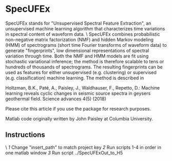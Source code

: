 # SpecUFEx 

SpecUFEx stands for "Unsupervised Spectral Feature Extraction", an unsupervised machine learning algorithm that characterizes time variations in spectral content of waveform data. 
\\
SpecUFEx combines probabilistic non-negative matrix factorization (NMF) and hidden Markov modeling (HMM) of spectrograms (short time Fourier transforms of waveform data) to generate "fingerprints", low dimensional representations of spectral variation through time. Both the NMF and HMM models are fit using stochastic variational inference; the method is therefore scalable to tens or hundreds of thousands of spectrograms. The resulting fingerprints can be used as features for either unsupervised (e.g. clustering) or supervised (e.g. classification) machine learning. The method is described in

Holtzman, B.K., Paté, A., Paisley, J., Waldhauser, F., Repetto, D.: Machine learning reveals cyclic changes in seismic source spectra in geysers geothermal field. Science advances 4(5) (2018)

Please cite this article if you use the package for research purposes.

Matlab code originally written by John Paisley at Columbia University. 

## Instructions
\\
*1* Change "insert_path" to match project key
*2* Run scripts 1-4 in order in one matlab window
*3* Run script ../SpecUFExOut_to_H5 
